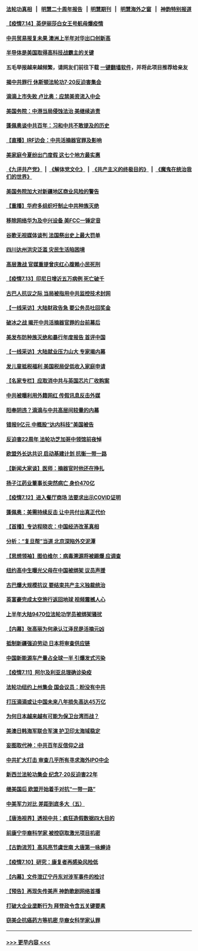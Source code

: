 #### [法轮功真相](https://github.com/gfw-breaker/truth/blob/master/README.md?t=0) &nbsp;&nbsp;|&nbsp;&nbsp; [明慧二十周年报告](https://github.com/gfw-breaker/mh-reports/blob/master/README.md?t=0) &nbsp;&nbsp;|&nbsp;&nbsp;[明慧期刊](https://github.com/gfw-breaker/mh-qikan) &nbsp;&nbsp;|&nbsp;&nbsp; [明慧海外之窗](https://github.com/gfw-breaker/mh-news/blob/master/README.md?t=0) &nbsp;&nbsp;|&nbsp;&nbsp; [神韵特别报道](https://github.com/gfw-breaker/mh-news/blob/master/shenyun.md?t=0)
#### [【疫情7.14】英伊丽莎白女王号航母爆疫情](../pages/nf4514/n13088210.md?t=07142251) 
#### [中共贸易报复未果 澳洲上半年对华出口创新高](../pages/nf4514/n13087975.md?t=07142251) 
#### [半导体是美国取得高科技战霸主的关键](../pages/nf4514/n13087170.md?t=07142251) 
#### 五毛举报越来越频繁，请网友们前往下载 [一键翻墙软件](https://github.com/gfw-breaker/ssr-accounts)，并将此项目推荐给亲友
#### [揭中共罪行 休斯顿法轮功7·20反迫害集会](../pages/nf4514/n13086699.md?t=07142251) 
#### [滴滴上市失败 卢比奥：应禁美资流入中企](../pages/nf4514/n13086604.md?t=07142251) 
#### [美国务院：中港当局侵蚀法治 美继续追责](../pages/nf4514/n13086910.md?t=07142251) 
#### [蓬佩奥谈中共百年：习和中共不敢提及的历史](../pages/nf4514/n13086813.md?t=07142251) 
#### [【直播】IRF边会：中共活摘器官罪及影响](../pages/nf4514/n13086435.md?t=07142251) 
#### [美家庭今夏纷出门度假 这七个地方最实惠](../pages/nf4514/n13086587.md?t=07142251) 
#### [《九评共产党》](https://github.com/begood0513/9ping.md/blob/master/README.md) &nbsp;|&nbsp; [《解体党文化》](../../../../jtdwh.md/blob/master/README.md)  &nbsp;|&nbsp; [《共产主义的终极目的》](../../../../gczydzjmd.md/blob/master/README.md) &nbsp;|&nbsp; [《魔鬼在统治我们的世界》](../../../../mgztzwmdsj.md/blob/master/README.md) 
#### [美国务院加大对新疆地区商业风险的警告](../pages/nf4514/n13086639.md?t=07142251) 
#### [【重播】华府多组织吁制止中共种族灭绝](../pages/nf4514/n13086206.md?t=07142251) 
#### [移除网络华为及中兴设备 美FCC一锤定音](../pages/nf4514/n13086476.md?t=07142251) 
#### [谷歌无视媒体谈判 法国祭出史上最大罚单](../pages/nf4514/n13086267.md?t=07142251) 
#### [四川达州洪灾泛滥 灾民生活陷困境](../pages/nf4514/n13085948.md?t=07142251) 
#### [高层激战 官媒重提曾庆红心腹赖小民死刑](../pages/nf4514/n13086324.md?t=07142251) 
#### [【疫情7.13】印尼日增近五万病例 死亡破千](../pages/nf4514/n13085637.md?t=07142251) 
#### [古巴人抗议之际 当局被指用中共监控技术封网](../pages/nf4514/n13085655.md?t=07142251) 
#### [【一线采访】大陆财政告急 要公务员吐回奖金](../pages/nf4514/n13085039.md?t=07142251) 
#### [破冰之战 揭开中共活摘器官罪的台前幕后](../pages/nf4514/n13082457.md?t=07142251) 
#### [美发布防种族灭绝和暴行年度报告 首评中国](../pages/nf4514/n13084685.md?t=07142251) 
#### [【一线采访】大陆就业压力山大 专家揭内幕](../pages/nf4514/n13084631.md?t=07142251) 
#### [发儿童抵税福利 美国税局促低收入家庭申请](../pages/nf4514/n13084730.md?t=07142251) 
#### [【名家专栏】应取消中共与英国芯片厂收购案](../pages/nf4514/n13083869.md?t=07142251) 
#### [中共被曝利用外籍网红 传假讯息反击外媒](../pages/nf4514/n13083816.md?t=07142251) 
#### [阳奉阴违？滴滴与中共高层间较量的内幕](../pages/nf4514/n13081685.md?t=07142251) 
#### [错报9亿元 中概股“达内科技”美国被告](../pages/nf4514/n13082925.md?t=07142251) 
#### [反迫害22周年 法轮功芝加哥中领馆前夜悼](../pages/nf4514/n13083744.md?t=07142251) 
#### [欧盟外长达共识 启动基建计划 抗衡一带一路](../pages/nf4514/n13083860.md?t=07142251) 
#### [【新闻大家谈】医师：摘器官时他还在挣扎](../pages/nf4514/n13083713.md?t=07142251) 
#### [扬子江药业董事长突然病亡 身价470亿](../pages/nf4514/n13082525.md?t=07142251) 
#### [【疫情7.12】进入餐厅商场 法要求出示COVID证明](../pages/nf4514/n13083387.md?t=07142251) 
#### [蓬佩奥：美需持续反击 让中共付出真正代价](../pages/nf4514/n13082614.md?t=07142251) 
#### [【首播】专访程晓农：中国经济改革真相](../pages/nf4514/n13082479.md?t=07142251) 
#### [分析：“复旦帮”当道 北京深陷外交泥潭](../pages/nf4514/n13077333.md?t=07142251) 
#### [【思想领袖】图伯维尔：病毒溯源将被踢爆 应调查](../pages/nf4514/n13047746.md?t=07142251) 
#### [纽约高中生曝光父母在中国被绑架 议员声援](../pages/nf4514/n13082589.md?t=07142251) 
#### [古巴爆大规模抗议 要结束共产主义独裁统治](../pages/nf4514/n13082560.md?t=07142251) 
#### [英富豪完成太空旅行返回地球 视频震撼人心](../pages/nf4514/n13082339.md?t=07142251) 
#### [上半年大陆9470位法轮功学员被绑架骚扰](../pages/nf4514/n13081326.md?t=07142251) 
#### [【内幕】张高丽为何承认江泽民是活摘元凶](../pages/nf4514/n13082162.md?t=07142251) 
#### [抵制新疆强迫劳动 日本将审查供应链](../pages/nf4514/n13082163.md?t=07142251) 
#### [中国新能源车产量占全球一半 引爆发式污染](../pages/nf4514/n13082031.md?t=07142251) 
#### [【疫情7.11】阿尔及利亚总理确诊染疫](../pages/nf4514/n13081574.md?t=07142251) 
#### [法轮功纽约上州集会 国会议员：盼没有中共](../pages/nf4514/n13081092.md?t=07142251) 
#### [打压滴滴或让中国未来八年损失高达45万亿](../pages/nf4514/n13081320.md?t=07142251) 
#### [为何日本越来越有可能为保卫台湾而战？](../pages/nf4514/n13079575.md?t=07142251) 
#### [美澳日韩海军联合军演 护卫印太海域稳定](../pages/nf4514/n13081048.md?t=07142251) 
#### [妄图取代神：中共百年反信仰之战](../pages/nf4514/n13080102.md?t=07142251) 
#### [中共扩大打击 审查几乎所有寻求海外IPO中企](../pages/nf4514/n13080990.md?t=07142251) 
#### [新西兰法轮功集会 纪念7‧20反迫害22年](../pages/nf4514/n13080561.md?t=07142251) 
#### [继美国后 欧盟开始着手对抗“一带一路”](../pages/nf4514/n13080932.md?t=07142251) 
#### [中美军力对比 差距到底多大（五）](../pages/nf4514/n13080052.md?t=07142251) 
#### [【唐浩视界】透视中共：疯狂造假数据四大目的](../pages/nf4514/n13080590.md?t=07142251) 
#### [前康宁华裔科学家 被控窃取激光项目机密](../pages/nf4514/n13079989.md?t=07142251) 
#### [【古韵流芳】高风亮节虞世南 大唐第一咏蝉诗](../pages/nf4514/n13079287.md?t=07142251) 
#### [【疫情7.10】研究：康复者再感染风险低](../pages/nf4514/n13080480.md?t=07142251) 
#### [【内幕】文件泄辽宁丹东对涉军事件的检讨](../pages/nf4514/n13076558.md?t=07142251) 
#### [【预告】再现失传美声 神韵歌剧网络首播](../pages/nf4514/n13079610.md?t=07142251) 
#### [打破大企业垄断行为 拜登政令含五关键要素](../pages/nf4514/n13079608.md?t=07142251) 
#### [窃美企抗癌药方等机密 华裔女科学家认罪](../pages/nf4514/n13079963.md?t=07142251) 

----
#### [ >>> 更早内容 <<< ](../indexes/nf4514-earlier.md)
